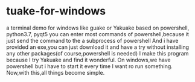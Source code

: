# tuake-for-windows
a terminal demo for windows like guake or Yakuake
based on powershell, python3.7, pyqt5
you can enter most commands of powershell,because it just send the command to the a subprocess of powershell
And i have provided an exe,you can just download it and have a try without installing any other packages(of course,powershell is needed) 
I make this program because I try Yakuake and find it wonderful.
On windows,we have powershell but i have to start it every time I want ro run something.
Now,with this,all things become simple.
